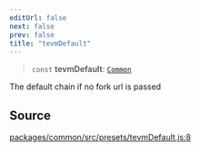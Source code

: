 ```yaml
---
editUrl: false
next: false
prev: false
title: "tevmDefault"
---
```


> `const` **tevmDefault**: [`Common`](/reference/tevm/common/type-aliases/common/)

The default chain if no fork url is passed

## Source

[packages/common/src/presets/tevmDefault.js:8](https://github.com/evmts/tevm-monorepo/blob/main/packages/common/src/presets/tevmDefault.js#L8)
